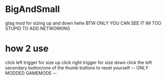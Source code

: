 # BigAndSmall
gtag mod for sizing up and down hehe
BTW ONLY YOU CAN SEE IT IM TOO STUPID TO ADD NETWORKING

# how 2 use
click left trigger for size up
click right trigger for size down
click the left secendary button/one of the thumb buttons to reset yourself
-- ONLY MODDED GAMEMODE --
